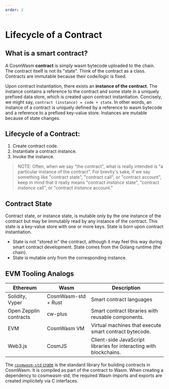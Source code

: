 ```yaml
---
order: 2
---
```


# Lifecycle of a Contract

## What is a smart contract?

A CosmWasm **contract** is simply wasm bytecode uploaded to the chain. The contract
itself is not its "state". Think of the contract as a class. Contracts are
immutable because their code/logic is fixed.

Upon contract instantiation, there exists an **instance of the contract**. The
instance contains a reference to the contract and some state in a uniquely
prefixed data store, which is created upon contract instantiation. Concisely,
we might say, `contract (instance) = code + state`. In other words, an instance
of a contract is uniquely defined by a reference to wasm bytecode and a
reference to a prefixed key-value store. Instances are mutable because of state
changes.

## Lifecycle of a Contract:

1. Create contract code.
2. Instantiate a contract instance.
3. Invoke the instance.

> NOTE: Often, when we say "the contract", what is really intended is "a
particular instance of the contract". For brevity's sake, if we say something
like "contract state", "contract call", or "contract account", keep in mind
that it really means "contract *instance* state", "contract *instance* call",
or "contract *instance* account."

## Contract State

Contract state, or instance state, is mutable only by the one instance of the
contract but may be immutably read by any instance of the contract. This state is
a key-value store with one or more keys. State is born upon contract
instantiation.

- State is not "stored in" the contract, although it may feel this way during
  smart contract development. State comes from the Golang runtime (the chain).
- State is mutable only from the corresponding instance.

## EVM Tooling Analogs

| Ethereum | Wasm | Description |
| --- | --- | --- |
| Solidity, Vyper | CosmWasm-std + Rust | Smart contract languages |
| Open Zepplin contracts | cw-plus | Smart contract libraries with reusable components. |
| EVM | CosmWasm VM | Virtual machines that execute smart contract bytecode. |
| Web3.js | CosmJS | Client-side JavaScript libraries for interacting with blockchains. |

The [`cosmwasm-std` crate](https://docs.rs/cosmwasm-std/latest/cosmwasm_std/)
is the standard library for building contracts in CosmWasm. It is compiled as
part of the contract to Wasm. When creating a dependency to cosmwasm-std, the
required Wasm imports and exports are created implicitely via C interfaces.


<!-- TODO Q: Responsibilities of the `wasmvm` libraries -->
<!--  - [ ] Q: What does the Golang portion of the implementation do versus the Rust one?

To make the Wasm VM (CosmWasm) documentation more comprehensive, you should
address a variety of perspectives from the developer's to the end-user's needs.
Here are some sections/questions you might consider:

1. **Introduction to CosmWasm**
   - What is CosmWasm?
   - [ ] How does it differentiate from other Wasm systems?

2. **Getting Started**
   - How can someone set up and run CosmWasm?
   - Are there any prerequisites or dependencies?

3. **Detailed Architecture**
   - How does CosmWasm internally work?
   - What are the key components and their functions?

4. **Integration with Other Systems**
   - How does CosmWasm integrate with other blockchain systems or platforms?
   - Any specific configurations or adjustments needed?

5. **Security Considerations**
   - How does CosmWasm ensure the safe execution of smart contracts?
   - What measures are in place against potential threats?

6. **Development & Deployment**
   - How can developers write smart contracts for CosmWasm?
   - Are there any specific tools or SDKs available?
   - What's the deployment process for these contracts?

7. **Performance and Scalability**
   - How does CosmWasm handle high transaction volumes?
   - Are there any benchmarks available?

8. **Examples & Use Cases**
   - Are there notable projects or products built using CosmWasm?
   - How have they leveraged the features of CosmWasm?

9. **Troubleshooting & FAQ**
   - Common issues users/developers might encounter and their solutions.

10. **Community & Support**
   - How can someone get involved in the CosmWasm community?
   - Are there forums, chat groups, or other community resources?

11. **Roadmap & Future Plans**
   - What's next for CosmWasm?
   - Any upcoming features or improvements?

12. **Appendices**
   - Glossary of terms related to CosmWasm and Wasm in general.
   - Any other references or deep dives into specific topics.

-->


